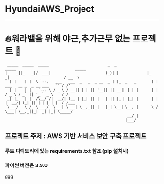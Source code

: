# HyundaiAWS_Project

---

# 🔥워라밸을 위해 야근,추가근무 없는 프로젝트 🙏

```
 _____  _____  _____                           _  _               _____                           _____
|_   _||_   _|/  ___|                         (_)| |             |_   _|                         / __  \
  | |    | |  \ `--.   ___   ___  _   _  _ __  _ | |_  _   _       | |    ___   __ _  _ __ ___   `' / /'
  | |    | |   `--. \ / _ \ / __|| | | || '__|| || __|| | | |      | |   / _ \ / _` || '_ ` _ \    / /
 _| |_   | |  /\__/ /|  __/| (__ | |_| || |   | || |_ | |_| |      | |  |  __/| (_| || | | | | | ./ /___
 \___/   \_/  \____/  \___| \___| \__,_||_|   |_| \__| \__, |      \_/   \___| \__,_||_| |_| |_| \_____/
                                                        __/ |
                                                       |___/
```

## 프로젝트 주제 : AWS 기반 서비스 보안 구축 프로젝트

### 루트 디렉토리에 있는 requirements.txt 참조 (pip 설치시)

### 파이썬 버전은 3.9.0
ggg